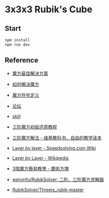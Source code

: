 # 3x3x3 Rubik's Cube

## Start

```shell
npm install
npm run dev
```


## Reference

* [魔方最佳解决方案](https://en.wikipedia.org/wiki/Optimal_solutions_for_Rubik%27s_Cube)
* [如何解决魔方](https://en.wikibooks.org/wiki/How_to_Solve_the_Rubik%27s_Cube)
* [魔方符号定义](https://en.wikipedia.org/wiki/Rubik%27s_Cube#Move_notation)
* [论坛](http://bbs.mf8-china.com/forum.php?mod=viewthread&tid=72963)
* [skill](https://www.cubeskills.com/blog/how-to-get-faster)


* [三阶魔方初级还原教程](https://mp.weixin.qq.com/s/kZ1xwXFH95GvCNlvei4Y9w)
* [三阶魔方解法 - 维基教科书，自由的教学读本](https://zh.wikibooks.org/wiki/%E4%B8%89%E9%98%B6%E9%AD%94%E6%96%B9%E8%A7%A3%E6%B3%95#%E7%AC%AC%E4%B8%89%E6%AD%A5%EF%BC%9A%E5%AE%8C%E6%88%90%E4%B8%AD%E5%B1%82%E5%9B%9B%E6%A3%B1)
* [Layer by layer - Speedsolving.com Wiki](https://www.speedsolving.com/wiki/index.php/Layer_by_layer)
* [Layer by Layer - Wikipedia](https://en.wikipedia.org/wiki/Layer_by_Layer)
* [3階魔方簡易教學 - 魔術方塊](https://sites.google.com/site/limit747/3jie-mo-fang-jian-yi-jiao-xue)
* [weiyinfu/RubikSolver: 二阶、三阶魔方求解器](https://github.com/weiyinfu/RubikSolver)
* [RubikSolver/Threejs_rubik-master](https://github.com/weiyinfu/RubikSolver/tree/master/Threejs_rubik-master)
